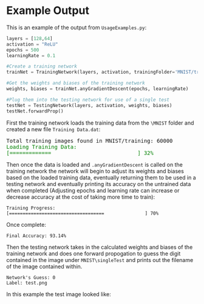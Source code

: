  # Example Output

 This is an example of the output from `UsageExamples.py`:

 ```python
layers = [128,64]
activation = "ReLU"
epochs = 500
learningRate = 0.1

#Create a training network
trainNet = TrainingNetwork(layers, activation, trainingFolder='MNIST/training')

#Get the weights and biases of the training network
weights, biases = trainNet.anyGradientDescent(epochs, learningRate)

#Plug them into the testing network for use of a single test
testNet = TestingNetwork(layers, activation, weights, biases)
testNet.forwardProp()
```

 First the training network loads the training data from the `\MNIST` folder and created a new file `Training Data.dat`:

<pre>
Total training images found in MNIST/training: 60000
<span style="color:green">Loading Training Data:</span>
<span style="color:green">[=============                           ] 32%</span>
</pre>

Then once the data is loaded and `.anyGradientDescent` is called on the training network the network will begin to adjust its weights and biases based on the loaded training data, eventually returning them to be used in a testing network and eventually printing its accuracy on the untrained data when completed (Adjusting epochs and learning rate can increase or decrease accuracy at the cost of taking more time to train):

```
Training Progress:
[===================================               ] 70%
```
Once complete:
```
Final Accuracy: 93.14%
```
Then the testing network takes in the calculated weights and biases of the training network and does one forward propogation to guess the digit contained in the image under `MNIST\singleTest` and prints out the filename of the image contained within.
```
Network's Guess: 0
Label: test.png
```
In this example the test image looked like:



